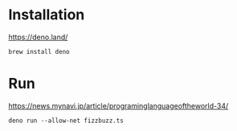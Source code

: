 # Installation

https://deno.land/

```
brew install deno
```

# Run

https://news.mynavi.jp/article/programinglanguageoftheworld-34/

```
deno run --allow-net fizzbuzz.ts
```
